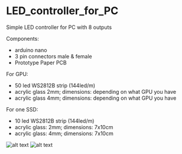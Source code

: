# LED_controller_for_PC
Simple LED controller for PC with 8 outputs

Components:
- arduino nano
- 3 pin connectors male & female
- Prototype Paper PCB

For GPU:
- 50 led WS2812B strip (144led/m)
- acrylic glass 2mm; dimensions: depending on what GPU you have
- acrylic glass 4mm; dimensions: depending on what GPU you have

For one SSD:
- 10 led WS2812B strip (144led/m)
- acrylic glass: 2mm; dimensions: 7x10cm
- acrylic glass: 4mm; dimensions: 7x10cm

![alt text](https://user-images.githubusercontent.com/48057470/53493177-07feed00-3a9b-11e9-9426-72b1d0a4d8d0.jpg)
![alt text](https://user-images.githubusercontent.com/48057470/53493293-544a2d00-3a9b-11e9-9bb8-a489c2a33b51.jpg)
